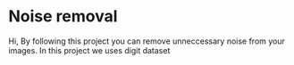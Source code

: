 # Noise removal 
Hi, By following this project you can remove unneccessary noise from your images.
In this project we uses digit dataset 
